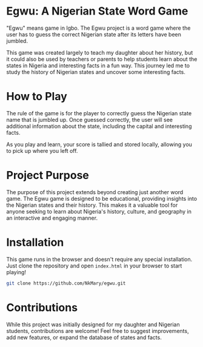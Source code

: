 # Egwu: A Nigerian State Word Game

"Egwu" means game in Igbo. The Egwu project is a word game where the user has to guess the correct Nigerian state after its letters have been jumbled. 

This game was created largely to teach my daughter about her history, but it could also be used by teachers or parents to help students learn about the states in Nigeria and interesting facts in a fun way. This journey led me to study the history of Nigerian states and uncover some interesting facts.

# How to Play

The rule of the game is for the player to correctly guess the Nigerian state name that is jumbled up. Once guessed correctly, the user will see additional information about the state, including the capital and interesting facts. 

As you play and learn, your score is tallied and stored locally, allowing you to pick up where you left off.

# Project Purpose

The purpose of this project extends beyond creating just another word game. The Egwu game is designed to be educational, providing insights into the Nigerian states and their history. This makes it a valuable tool for anyone seeking to learn about Nigeria's history, culture, and geography in an interactive and engaging manner.

# Installation

This game runs in the browser and doesn't require any special installation. Just clone the repository and open `index.html` in your browser to start playing!

```bash
git clone https://github.com/NkMary/egwu.git
```

# Contributions

While this project was initially designed for my daughter and Nigerian students, contributions are welcome! Feel free to suggest improvements, add new features, or expand the database of states and facts.
